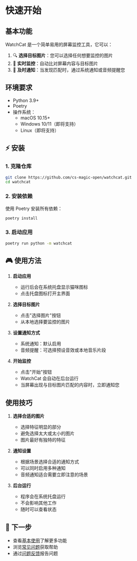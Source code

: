 # 快速开始

## 基本功能

WatchCat 是一个简单易用的屏幕监控工具，它可以：

1. 🔍 **选择目标图片**：您可以选择任何想要监控的图片
2. 👀 **实时监控**：自动比对屏幕内容与目标图片
3. 🔔 **及时通知**：当发现匹配时，通过系统通知或音频提醒您

## 环境要求

- Python 3.9+
- Poetry
- 操作系统：
    - macOS 10.15+
    - Windows 10/11（即将支持）
    - Linux（即将支持）

## ⚡️ 安装

### 1. 克隆仓库

```bash
git clone https://github.com/cs-magic-open/watchcat.git
cd watchcat
```

### 2. 安装依赖

使用 Poetry 安装所有依赖：

```bash
poetry install
```

### 3. 启动应用

```bash
poetry run python -m watchcat
```

## 🎮 使用方法

1. **启动应用**
   - 运行后会在系统托盘显示猫咪图标
   - 点击托盘图标打开主界面

2. **选择目标图片**
   - 点击"选择图片"按钮
   - 从本地选择要监控的图片

3. **设置通知方式**
   - 系统通知：默认启用
   - 音频提醒：可选择预设音效或本地音乐片段

4. **开始监控**
   - 点击"开始"按钮
   - WatchCat 会自动在后台运行
   - 当屏幕出现与目标图片匹配的内容时，立即通知您

## 使用技巧

1. **选择合适的图片**
   - 选择特征明显的部分
   - 避免选择太大或太小的图片
   - 图片最好有独特的特征

2. **通知设置**
   - 根据场景选择合适的通知方式
   - 可以同时启用多种通知
   - 音频通知适合需要立即注意的场景

3. **后台运行**
   - 程序会在系统托盘运行
   - 不会影响其他工作
   - 随时可以查看状态

## 📝 下一步

- 查看[基本使用](guide/basic-usage.md)了解更多功能
- 浏览[常见问题](faq.md)获取帮助
- 通过[问题反馈](https://github.com/cs-magic-open/watchcat/issues)报告问题

